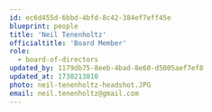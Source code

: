 ```yaml
---
id: ec6d455d-6bbd-4bfd-8c42-384ef7eff45e
blueprint: people
title: 'Neil Tenenholtz'
officialtitle: 'Board Member'
role:
  - board-of-directors
updated_by: 1179db75-8eeb-4bad-8e60-d5005aef7ef8
updated_at: 1730213810
photo: neil-tenenholtz-headshot.JPG
email: neil.tenenholtz@gmail.com
---
```

